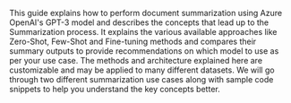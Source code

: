 This guide explains how to perform document summarization using Azure OpenAI's GPT-3 model and describes the concepts that lead up to the Summarization process. It explains the various available approaches like Zero-Shot, Few-Shot and Fine-tuning methods and compares their summary outputs to provide recommendations on which model to use as per your use case. The methods and architecture explained here are customizable and may be applied to many different datasets. We will go through two different summarization use cases along with sample code snippets to help you understand the key concepts better.